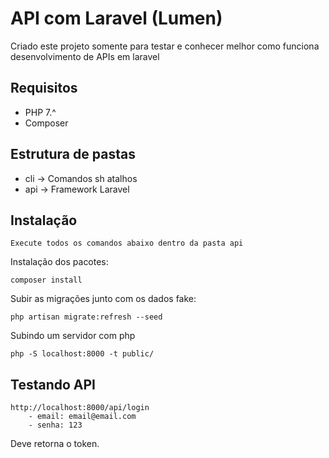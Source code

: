 # API com Laravel (Lumen)
Criado este projeto somente para testar e conhecer melhor como funciona desenvolvimento de APIs em laravel

## Requisitos
- PHP 7.^
- Composer

## Estrutura de pastas

- cli -> Comandos sh atalhos
- api -> Framework Laravel

## Instalação

    Execute todos os comandos abaixo dentro da pasta api

Instalação dos pacotes:

````composer install````

Subir as migrações junto com os dados fake:

````php artisan migrate:refresh --seed````

Subindo um servidor com php

````php -S localhost:8000 -t public/````

## Testando API

    http://localhost:8000/api/login
        - email: email@email.com
        - senha: 123

Deve retorna o token.
